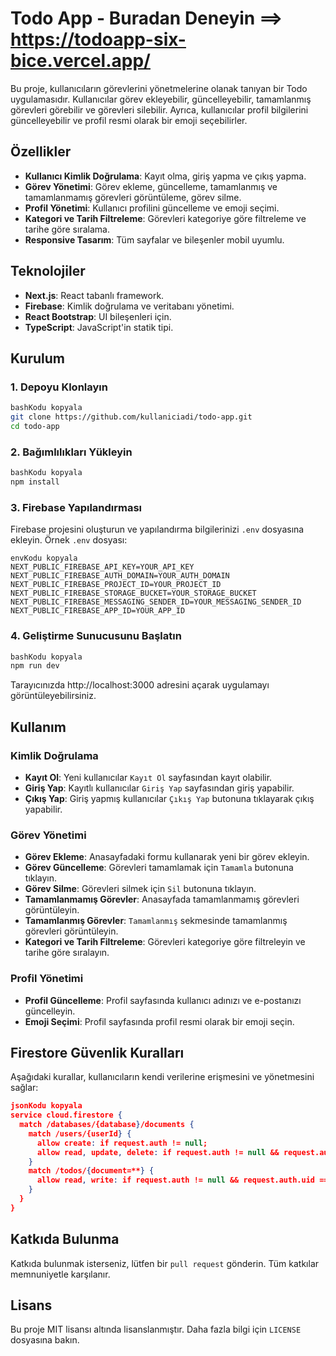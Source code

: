 # Todo App  -  Buradan Deneyin ==>  https://todoapp-six-bice.vercel.app/
Bu proje, kullanıcıların görevlerini yönetmelerine olanak tanıyan bir Todo uygulamasıdır. Kullanıcılar görev ekleyebilir, güncelleyebilir, tamamlanmış görevleri görebilir ve görevleri silebilir. Ayrıca, kullanıcılar profil bilgilerini güncelleyebilir ve profil resmi olarak bir emoji seçebilirler.

## Özellikler

- **Kullanıcı Kimlik Doğrulama**: Kayıt olma, giriş yapma ve çıkış yapma.
- **Görev Yönetimi**: Görev ekleme, güncelleme, tamamlanmış ve tamamlanmamış görevleri görüntüleme, görev silme.
- **Profil Yönetimi**: Kullanıcı profilini güncelleme ve emoji seçimi.
- **Kategori ve Tarih Filtreleme**: Görevleri kategoriye göre filtreleme ve tarihe göre sıralama.
- **Responsive Tasarım**: Tüm sayfalar ve bileşenler mobil uyumlu.

## Teknolojiler

- **Next.js**: React tabanlı framework.
- **Firebase**: Kimlik doğrulama ve veritabanı yönetimi.
- **React Bootstrap**: UI bileşenleri için.
- **TypeScript**: JavaScript'in statik tipi.

## Kurulum

### 1. Depoyu Klonlayın

```bash
bashKodu kopyala
git clone https://github.com/kullaniciadi/todo-app.git
cd todo-app

```

### 2. Bağımlılıkları Yükleyin

```bash
bashKodu kopyala
npm install

```

### 3. Firebase Yapılandırması

Firebase projesini oluşturun ve yapılandırma bilgilerinizi `.env` dosyasına ekleyin. Örnek `.env` dosyası:

```
envKodu kopyala
NEXT_PUBLIC_FIREBASE_API_KEY=YOUR_API_KEY
NEXT_PUBLIC_FIREBASE_AUTH_DOMAIN=YOUR_AUTH_DOMAIN
NEXT_PUBLIC_FIREBASE_PROJECT_ID=YOUR_PROJECT_ID
NEXT_PUBLIC_FIREBASE_STORAGE_BUCKET=YOUR_STORAGE_BUCKET
NEXT_PUBLIC_FIREBASE_MESSAGING_SENDER_ID=YOUR_MESSAGING_SENDER_ID
NEXT_PUBLIC_FIREBASE_APP_ID=YOUR_APP_ID

```

### 4. Geliştirme Sunucusunu Başlatın

```bash
bashKodu kopyala
npm run dev

```

Tarayıcınızda http://localhost:3000 adresini açarak uygulamayı görüntüleyebilirsiniz.

## Kullanım

### Kimlik Doğrulama

- **Kayıt Ol**: Yeni kullanıcılar `Kayıt Ol` sayfasından kayıt olabilir.
- **Giriş Yap**: Kayıtlı kullanıcılar `Giriş Yap` sayfasından giriş yapabilir.
- **Çıkış Yap**: Giriş yapmış kullanıcılar `Çıkış Yap` butonuna tıklayarak çıkış yapabilir.

### Görev Yönetimi

- **Görev Ekleme**: Anasayfadaki formu kullanarak yeni bir görev ekleyin.
- **Görev Güncelleme**: Görevleri tamamlamak için `Tamamla` butonuna tıklayın.
- **Görev Silme**: Görevleri silmek için `Sil` butonuna tıklayın.
- **Tamamlanmamış Görevler**: Anasayfada tamamlanmamış görevleri görüntüleyin.
- **Tamamlanmış Görevler**: `Tamamlanmış` sekmesinde tamamlanmış görevleri görüntüleyin.
- **Kategori ve Tarih Filtreleme**: Görevleri kategoriye göre filtreleyin ve tarihe göre sıralayın.

### Profil Yönetimi

- **Profil Güncelleme**: Profil sayfasında kullanıcı adınızı ve e-postanızı güncelleyin.
- **Emoji Seçimi**: Profil sayfasında profil resmi olarak bir emoji seçin.

## Firestore Güvenlik Kuralları

Aşağıdaki kurallar, kullanıcıların kendi verilerine erişmesini ve yönetmesini sağlar:

```json
jsonKodu kopyala
service cloud.firestore {
  match /databases/{database}/documents {
    match /users/{userId} {
      allow create: if request.auth != null;
      allow read, update, delete: if request.auth != null && request.auth.uid == userId;
    }
    match /todos/{document=**} {
      allow read, write: if request.auth != null && request.auth.uid == resource.data.userId;
    }
  }
}

```

## Katkıda Bulunma

Katkıda bulunmak isterseniz, lütfen bir `pull request` gönderin. Tüm katkılar memnuniyetle karşılanır.

## Lisans

Bu proje MIT lisansı altında lisanslanmıştır. Daha fazla bilgi için `LICENSE` dosyasına bakın.


